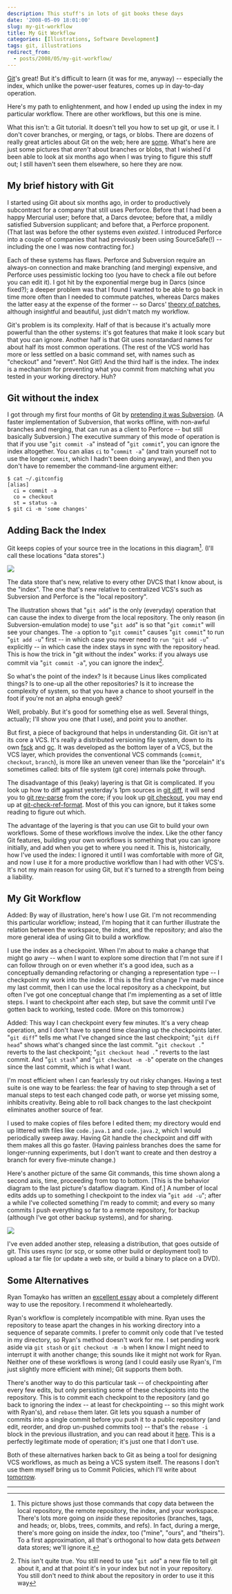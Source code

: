 ```yaml
---
description: This stuff's in lots of git books these days
date: '2008-05-09 18:01:00'
slug: my-git-workflow
title: My Git Workflow
categories: [Illustrations, Software Development]
tags: git, illustrations
redirect_from:
  - posts/2008/05/my-git-workflow/
---
```


[Git](http://git.or.cz/)'s great! But it's difficult to learn (it was for me,
anyway) -- especially the index, which unlike the power-user features, comes up
in day-to-day operation.

Here's my path to enlightenment, and how I ended up using the index in my
particular workflow. There are other workflows, but this one is mine.

<!-- more -->

What this isn't: a Git tutorial. It doesn't tell you how to set up git, or use
it. I don't cover branches, or merging, or tags, or blobs. There are dozens of
really great articles about Git on the web; here are
[some](http://del.icio.us/osteele/git). What's here are just some pictures that
_aren't_ about branches or blobs, that I wished I'd been able to look at six
months ago when I was trying to figure this stuff out; I still haven't seen them
elsewhere, so here they are now.

## My brief history with Git

I started using Git about six months ago, in order to productively subcontract
for a company that still uses Perforce. Before that I had been a happy Mercurial
user; before that, a Darcs devotee; before that, a mildly satisfied Subversion
supplicant; and before that, a Perforce proponent. (That last was before the
other systems even _existed_. I introduced Perforce into a couple of companies
that had previously been using SourceSafe(!) -- including the one I was now
contracting for.)

Each of these systems has flaws. Perforce and Subversion require an always-on
connection and make branching (and merging) expensive, and Perforce uses
pessimistic locking too (you have to check a file out before you can edit it). I
got hit by the exponential merge bug in Darcs (since fixed?); a deeper problem
was that I found I wanted to be able to go back in time more often than I needed
to commute patches, whereas Darcs makes the latter easy at the expense of the
former -- so Darcs' [theory of
patches](http://darcs.net/manual/node8.html#Patch), although insightful and
beautiful, just didn't match my workflow.

Git's problem is its complexity. Half of that is because it's actually more
powerful than the other systems: it's got features that make it look scary but
that you can ignore. Another half is that Git uses nonstandard names for about
half its most common operations. (The rest of the VCS world has more or less
settled on a basic command set, with names such as "checkout" and "revert". Not
Git!) And the third half is the index. The index is a mechanism for preventing
what you commit from matching what you tested in your working directory. Huh?

## Git without the index

I got through my first four months of Git by [pretending it was
Subversion](http://git.or.cz/course/svn.html). (A faster implementation of
Subversion, that works offline, with non-awful branches and merging, that can
run as a client to Perforce -- but still basically Subversion.) The executive
summary of this mode of operation is that if you use "`git commit -a`" instead
of "`git commit`", you can ignore the index altogether. You can alias `ci` to
"`commit -a`" (and train yourself not to use the longer `commit`, which I hadn't
been doing anyway), and then you don't have to remember the command-line
argument either:

    $ cat ~/.gitconfig
    [alias]
      ci = commit -a
      co = checkout
      st = status -a
    $ git ci -m 'some changes'

## Adding Back the Index

Git keeps copies of your source tree in the locations in this diagram[^1]. (I'll
call these locations "data stores".)

![](http://images.osteele.com/2008/git-transport.png)

The data store that's new, relative to every other DVCS that I know about, is
the "index". The one that's new relative to centralized VCS's such as Subversion
and Perforce is the "local repository".

The illustration shows that "`git add`" is the only (everyday) operation that
can cause the index to diverge from the local repository. The only reason (in
Subversion-emulation mode) to use "`git add`" is so that "`git commit`" will see
your changes. The `-a` option to "`git commit`" causes "`git commit`" to run
"`git add -u`" first -- in which case you never need to `run "git add -u`"
explicitly -- in which case the index stays in sync with the repository head.
This is how the trick in "git without the index" works: if you always use commit
via "`git commit -a`", you can ignore the index[^2].

So what's the point of the index? Is it because Linus likes complicated things?
Is to one-up all the other repositories? Is it to increase the complexity of
system, so that you have a chance to shoot yourself in the foot if you're not an
alpha enough geek?

Well, probably. But it's good for something else as well. Several things,
actually; I'll show you one (that I use), and point you to another.

But first, a piece of background that helps in understanding Git. Git isn't at
its core a VCS. It's really a distributed versioning file system, down to its
own [fsck](http://www.kernel.org/pub/software/scm/git/docs/git-fsck.html) and
[gc](http://www.kernel.org/pub/software/scm/git/docs/git-gc.html). It was
developed as the bottom layer of a VCS, but the VCS layer, which provides the
conventional VCS commands (`commit`, `checkout`, `branch`), is more like an
uneven veneer than like the "porcelain" it's sometimes called: bits of file
system (git core) internals poke through.

The disadvantage of this (leaky) layering is that Git is complicated. If you
look up how to diff against yesterday's 1pm sources in [git
diff](http://www.kernel.org/pub/software/scm/git/docs/git-diff.html), it will
send you to [git
rev-parse](http://www.kernel.org/pub/software/scm/git/docs/git-rev-parse.html)
from the core; if you look up [git
checkout](http://www.kernel.org/pub/software/scm/git/docs/git-checkout.html),
you may end up at
[git-check-ref-format](http://www.kernel.org/pub/software/scm/git/docs/git-check-ref-format.html).
Most of this you can ignore, but it takes some reading to figure out which.

The advantage of the layering is that you can use Git to build your own
workflows. Some of these workflows involve the index. Like the other fancy Git
features, building your own workflows is something that you can ignore
initially, and add when you get to where you need it. This is, historically, how
I've used the index: I ignored it until I was comfortable with more of Git, and
now I use it for a more productive workflow than I had with other VCS's. It's
not my main reason for using Git, but it's turned to a strength from being a
liability.

## My Git Workflow

Added: By way of illustration, here's how I use Git. I'm not recommending this
particular workflow; instead, I'm hoping that it can further illustrate the
relation between the workspace, the index, and the repository; and also the more
general idea of using Git to build a workflow.

I use the index as a checkpoint. When I'm about to make a change that might go
awry -- when I want to explore some direction that I'm not sure if I can follow
through on or even whether it's a good idea, such as a conceptually demanding
refactoring or changing a representation type -- I checkpoint my work into the
index. If this is the first change I've made since my last commit, then I can
use the local repository as a checkpoint, but often I've got one conceptual
change that I'm implementing as a set of little steps. I want to checkpoint
after each step, but save the commit until I've gotten back to working, tested
code. (More on this tomorrow.)

Added: This way I can checkpoint every few minutes. It's a very cheap operation,
and I don't have to spend time cleaning up the checkpoints later. "`git diff`"
tells me what I've changed since the last checkpoint; "`git diff head`" shows
what's changed since the last commit. "`git checkout .`" reverts to the last
checkpoint; "`git checkout head .`" reverts to the last commit. And "`git
stash`" and "`git checkout -m -b`" operate on the changes since the last commit,
which is what I want.

I'm most efficient when I can fearlessly try out risky changes. Having a test
suite is one way to be fearless: the fear of having to step through a set of
manual steps to test each changed code path, or worse yet missing some, inhibits
creativity. Being able to roll back changes to the last checkpoint eliminates
another source of fear.

I used to make copies of files before I edited them; my directory would end up
littered with files like `code.java.1` and `code.java.2`, which I would
periodically sweep away. Having Git handle the checkpoint and diff with them
makes all this go faster. (Having painless branches does the same for
longer-running experiments, but I don't want to create and then destroy a branch
for every five-minute change.)

Here's another picture of the same Git commands, this time shown along a second
axis, time, proceeding from top to bottom. [This is the behavior diagram to the
last picture's dataflow diagram. Kind of.] A number of local edits adds up to
something I checkpoint to the index via "`git add -u`"; after a while I've
collected something I'm ready to commit; and every so many commits I push
everything so far to a remote repository, for backup (although I've got other
backup systems), and for sharing.

![](http://images.osteele.com/2008/git-workflow.png)

I've even added another step, releasing a distribution, that goes outside of
git. This uses rsync (or scp, or some other build or deployment tool) to upload
a tar file (or update a web site, or build a binary to place on a DVD).

## Some Alternatives

Ryan Tomayko has written an [excellent
essay](http://tomayko.com/writings/the-thing-about-git) about a completely
different way to use the repository. I recommend it wholeheartedly.

Ryan's workflow is completely incompatible with mine. Ryan uses the repository
to tease apart the changes in his working directory into a sequence of separate
commits. I prefer to commit only code that I've tested in my directory, so
Ryan's method doesn't work for me. I set pending work aside via `git stash` or
`git checkout -m -b` when I know I might need to interrupt it with another
change; this sounds like it might not work for Ryan. Neither one of these
workflows is wrong (and I could easily use Ryan's, I'm just slightly more
efficient with mine); Git supports them both.

There's another way to do this particular task -- of checkpointing after every
few edits, but only persisting some of these checkpoints into the repository.
This is to commit each checkpoint to the repository (and go back to ignoring the
index -- at least for checkpointing -- so this might work with Ryan's), and
`rebase` them later. Git lets you squash a number of commits into a single
commit before you push it to a public repository (and edit, reorder, and drop
un-pushed commits too) -- that's the `rebase -i` block in the previous
illustration, and you can read about it
[here](http://blog.moertel.com/articles/2007/12/10/how-i-stopped-missing-darcs-and-started-loving-git).
This is a perfectly legitimate mode of operation; it's just one that I don't
use.

Both of these alternatives harken back to Git as being a tool for designing VCS
workflows, as much as being a VCS system itself. The reasons I don't use them
myself bring us to Commit Policies, which I'll write about
[tomorrow](/2008/05/commit-policies).

---

[^1]: This picture shows just those commands that copy data between the local repository, the remote repository, the index, and your workspace. There's lots more going on _inside_ these repositories (branches, tags, and heads; or, blobs, trees, commits, and refs). In fact, during a merge, there's more going on inside the _index_, too ("mine", "ours", and "theirs"). To a first approximation, all that's orthogonal to how data gets _between_ data stores; we'll ignore it.

[^2]: This isn't quite true. You still need to use "`git add`" a new file to tell git about it, and at that point it's in your index but not in your repository. You still don't need to _think_ about the repository in order to use it this way
